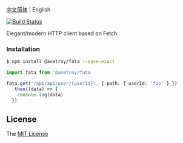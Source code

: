 [中文简体](README.md) | English

[![Build Status](https://github.com/axetroy/fata/workflows/test/badge.svg)](https://github.com/axetroy/fata/actions)

Elegant/modern HTTP client based on Fetch

### Installation

```bash
$ npm install @axetroy/fata --save-exact
```

```typescript
import fata from '@axetroy/fata

fata.get("/api/api/user/{userId}", { path: { userId: 'foo' } })
  .then((data) => {
    console.log(data)
  })
```

## License

The [MIT License](LICENSE)
